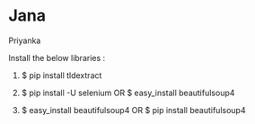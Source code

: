 # Jana
Priyanka

Install the below libraries :

1. $ pip install tldextract


2. $ pip install -U selenium
   OR
   $ easy_install beautifulsoup4

3. $ easy_install beautifulsoup4
   OR
   $ pip install beautifulsoup4
